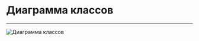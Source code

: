 # Диаграмма классов
---

![Диаграмма классов](https://github.com/TheSnakyEyes/CheckLogger/blob/master/Diagrams/Class/ClassDiagramm.PNG) 

